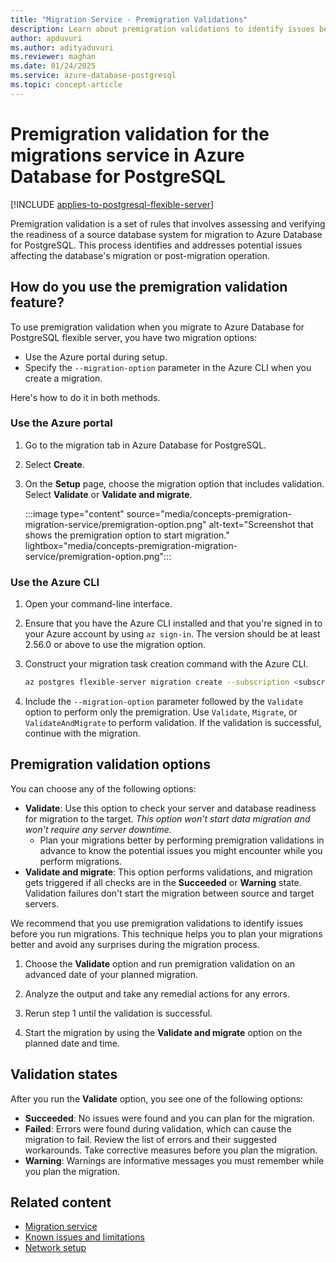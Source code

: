 ```yaml
---
title: "Migration Service - Premigration Validations"
description: Learn about premigration validations to identify issues before you run a migration to Azure Database for PostgreSQL.
author: apduvuri
ms.author: adityaduvuri
ms.reviewer: maghan
ms.date: 01/24/2025
ms.service: azure-database-postgresql
ms.topic: concept-article
---
```


# Premigration validation for the migrations service in Azure Database for PostgreSQL

[!INCLUDE [applies-to-postgresql-flexible-server](~/reusable-content/ce-skilling/azure/includes/postgresql/includes/applies-to-postgresql-flexible-server.md)]

Premigration validation is a set of rules that involves assessing and verifying the readiness of a source database system for migration to Azure Database for PostgreSQL. This process identifies and addresses potential issues affecting the database's migration or post-migration operation.

## How do you use the premigration validation feature?

To use premigration validation when you migrate to Azure Database for PostgreSQL flexible server, you have two migration options:

- Use the Azure portal during setup.
- Specify the `--migration-option` parameter in the Azure CLI when you create a migration.

Here's how to do it in both methods.

### Use the Azure portal

1. Go to the migration tab in Azure Database for PostgreSQL.

1. Select **Create**.

1. On the **Setup** page, choose the migration option that includes validation. Select **Validate** or **Validate and migrate**.

    :::image type="content" source="media/concepts-premigration-migration-service/premigration-option.png" alt-text="Screenshot that shows the premigration option to start migration." lightbox="media/concepts-premigration-migration-service/premigration-option.png":::

### Use the Azure CLI

1. Open your command-line interface.

1. Ensure that you have the Azure CLI installed and that you're signed in to your Azure account by using `az sign-in`.
   The version should be at least 2.56.0 or above to use the migration option.

1. Construct your migration task creation command with the Azure CLI.

    ```bash
    az postgres flexible-server migration create --subscription <subscription ID> --resource-group <Resource group Name> --name <Flexible server Name> --migration-name <Unique migration ID> --migration-option ValidateAndMigrate --properties "Path of the JSON File" --migration-mode offline
    ```

1. Include the `--migration-option` parameter followed by the `Validate` option to perform only the premigration. Use `Validate`, `Migrate`, or `ValidateAndMigrate` to perform validation. If the validation is successful, continue with the migration.

## Premigration validation options

You can choose any of the following options:

- **Validate**: Use this option to check your server and database readiness for migration to the target. *This option won't start data migration and won't require any server downtime.*
     - Plan your migrations better by performing premigration validations in advance to know the potential issues you might encounter while you perform migrations.
- **Validate and migrate**: This option performs validations, and migration gets triggered if all checks are in the **Succeeded** or **Warning** state. Validation failures don't start the migration between source and target servers.

We recommend that you use premigration validations to identify issues before you run migrations. This technique helps you to plan your migrations better and avoid any surprises during the migration process.

1. Choose the **Validate** option and run premigration validation on an advanced date of your planned migration.

1. Analyze the output and take any remedial actions for any errors.

1. Rerun step 1 until the validation is successful.

1. Start the migration by using the **Validate and migrate** option on the planned date and time.

## Validation states

After you run the **Validate** option, you see one of the following options:

- **Succeeded**: No issues were found and you can plan for the migration.
- **Failed**: Errors were found during validation, which can cause the migration to fail. Review the list of errors and their suggested workarounds. Take corrective measures before you plan the migration.
- **Warning**: Warnings are informative messages you must remember while you plan the migration.

## Related content

- [Migration service](concepts-migration-service-postgresql.md)
- [Known issues and limitations](concepts-known-issues-migration-service.md)
- [Network setup](how-to-network-setup-migration-service.md)
